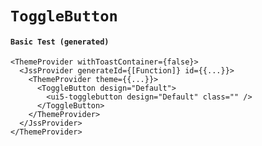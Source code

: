 # `ToggleButton`

#### `Basic Test (generated)`

```
<ThemeProvider withToastContainer={false}>
  <JssProvider generateId={[Function]} id={{...}}>
    <ThemeProvider theme={{...}}>
      <ToggleButton design="Default">
        <ui5-togglebutton design="Default" class="" />
      </ToggleButton>
    </ThemeProvider>
  </JssProvider>
</ThemeProvider>
```

